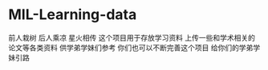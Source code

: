 # MIL-Learning-data
前人栽树 后人乘凉  星火相传 这个项目用于存放学习资料  上传一些和学术相关的论文等各类资料 供学弟学妹们参考  你们也可以不断完善这个项目 给你们的学弟学妹引路
